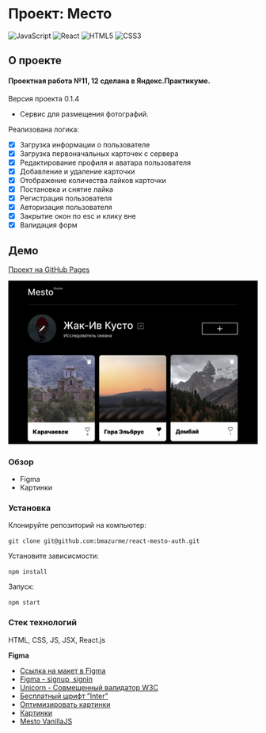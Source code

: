 # Проект: Место

![JavaScript](https://img.shields.io/badge/-JavaScript-black?style=flat-square&logo=javascript)
![React](https://img.shields.io/badge/-React-black?style=flat-square&logo=react)
![HTML5](https://img.shields.io/badge/-HTML5-E34F26?style=flat-square&logo=html5&logoColor=white)
![CSS3](https://img.shields.io/badge/-CSS3-1572B6?style=flat-square&logo=css3)

## О проекте

#### Проектная работа №11, 12 сделана в Яндекс.Практикуме.
Версия проекта 0.1.4
* Сервис для размещения фотографий.

Реализована логика:
- [X] Загрузка информации о пользователе
- [X] Загрузка первоначальных карточек с сервера
- [X] Редактирование профиля и аватара пользователя
- [X] Добавление и удаление карточки
- [X] Отображение количества лайков карточки
- [X] Постановка и снятие лайка
- [X] Регистрация пользователя
- [X] Авторизация пользователя
- [X] Закрытие окон по esc и клику вне
- [X] Валидация форм

## Демо

[Проект на GitHub Pages](https://bmazurme.github.io/react-mesto-auth)

![Alt-текст](https://github.com/bmazurme/mesto-react/blob/main/src/images/mesto.png "demo")

### Обзор
* Figma
* Картинки

### Установка
Клонируйте репозиторий на компьютер:

`git clone git@github.com:bmazurme/react-mesto-auth.git`

Установите зависисмости:

`npm install`

Запуск:

`npm start`

### Стек технологий
HTML, CSS, JS, JSX, React.js

**Figma**
* [Ссылка на макет в Figma](https://www.figma.com/file/2cn9N9jSkmxD84oJik7xL7/JavaScript.-Sprint-4?node-id=0%3A1)
* [Figma - signup, signin](https://www.figma.com/file/5H3gsn5lIGPwzBPby9jAOo/JavaScript.-Sprint-12?node-id=0%3A1)
* [Unicorn - Совмещенный валидатор W3C](https://validator.w3.org/)
* [Бесплатный шрифт ”Inter"](https://rsms.me/inter/)
* [Оптимизировать картинки](https://tinypng.com/)
* [Картинки](https://unsplash.com/)
* [Mesto VanillaJS](https://github.com/bmazurme/mesto)
